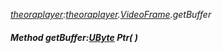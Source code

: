 _[theoraplayer](../../modules/theoraplayer/theoraplayer-module.md):[theoraplayer](../../modules/theoraplayer/theoraplayer-module.md).[VideoFrame](../../modules/theoraplayer/theoraplayer-videoframe.md).getBuffer_
##### Method getBuffer:[UByte](../../modules/wonkey/wonkey-types-ubyte.md) Ptr(  )
